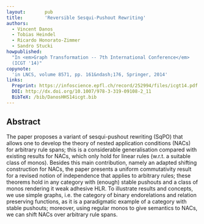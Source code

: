 ```yaml
---
layout:       pub
title:        'Reversible Sesqui-Pushout Rewriting'
authors:
  - Vincent Danos
  - Tobias Heindel
  - Ricardo Honorato-Zimmer
  - Sandro Stucki
howpublished:
  "In <em>Graph Transformation -- 7th International Conference</em>
  (ICGT '14)"
copynote:
  'in LNCS, volume 8571, pp. 161&ndash;176, Springer, 2014'
links:
  Preprint: https://infoscience.epfl.ch/record/252994/files/icgt14.pdf
  DOI: http://dx.doi.org/10.1007/978-3-319-09108-2_11
  BibTeX: /bib/DanosHHS14icgt.bib
---
```


## Abstract

The paper proposes a variant of sesqui-pushout rewriting (SqPO) that
allows one to develop the theory of nested application conditions
(NACs) for arbitrary rule spans; this is a considerable generalisation
compared with existing results for NACs, which only hold for linear
rules (w.r.t. a suitable class of monos). Besides this main
contribution, namely an adapted shifting construction for NACs, the
paper presents a uniform commutativity result for a revised notion of
independence that applies to arbitrary rules; these theorems hold in
any category with (enough) stable pushouts and a class of monos
rendering it weak adhesive HLR. To illustrate results and concepts, we
use simple graphs, i.e. the category of binary endorelations and
relation preserving functions, as it is a paradigmatic example of a
category with stable pushouts; moreover, using regular monos to give
semantics to NACs, we can shift NACs over arbitrary rule spans.

